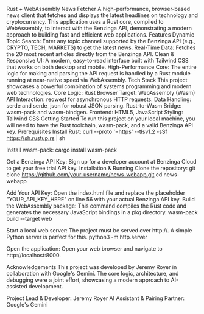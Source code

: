 Rust + WebAssembly News Fetcher
A high-performance, browser-based news client that fetches and displays the latest headlines on technology and cryptocurrency. This application uses a Rust core, compiled to WebAssembly, to interact with the Benzinga API, demonstrating a modern approach to building fast and efficient web applications.
Features
Dynamic Topic Search: Enter any topic channel supported by the Benzinga API (e.g., CRYPTO, TECH, MARKETS) to get the latest news.
Real-Time Data: Fetches the 20 most recent articles directly from the Benzinga API.
Clean & Responsive UI: A modern, easy-to-read interface built with Tailwind CSS that works on both desktop and mobile.
High-Performance Core: The entire logic for making and parsing the API request is handled by a Rust module running at near-native speed via WebAssembly.
Tech Stack
This project showcases a powerful combination of systems programming and modern web technologies.
Core Logic: Rust
Browser Target: WebAssembly (Wasm)
API Interaction: reqwest for asynchronous HTTP requests.
Data Handling: serde and serde_json for robust JSON parsing.
Rust-to-Wasm Bridge: wasm-pack and wasm-bindgen.
Frontend: HTML5, JavaScript
Styling: Tailwind CSS
Getting Started
To run this project on your local machine, you will need to have the Rust toolchain, wasm-pack, and a valid Benzinga API key.
Prerequisites
Install Rust:
curl --proto '=https' --tlsv1.2 -sSf https://sh.rustup.rs | sh


Install wasm-pack:
cargo install wasm-pack


Get a Benzinga API Key: Sign up for a developer account at Benzinga Cloud to get your free trial API key.
Installation & Running
Clone the repository:
git clone https://github.com/your-username/news-webapp.git
cd news-webapp


Add Your API Key: Open the index.html file and replace the placeholder "YOUR_API_KEY_HERE" on line 56 with your actual Benzinga API key.
Build the WebAssembly package: This command compiles the Rust code and generates the necessary JavaScript bindings in a pkg directory.
wasm-pack build --target web


Start a local web server: The project must be served over http://. A simple Python server is perfect for this.
python3 -m http.server


Open the application: Open your web browser and navigate to http://localhost:8000.

Acknowledgements
This project was developed by Jeremy Royer in collaboration with Google's Gemini. The core logic, architecture, and debugging were a joint effort, showcasing a modern approach to AI-assisted development.

Project Lead & Developer: Jeremy Royer
AI Assistant & Pairing Partner: Google's Gemini

